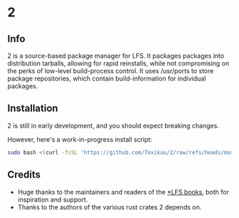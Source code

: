 # 2

## Info
2 is a source-based package manager for LFS. It packages packages into
distribution tarballs, allowing for rapid reinstalls, while not compromising on
the perks of low-level build-process control. It uses /usr/ports to store
package repositories, which contain build-information for individual packages.

## Installation
2 is still in early development, and you should expect breaking changes.

However, here's a work-in-progress install script:
```bash
sudo bash <(curl -fsSL 'https://github.com/Toxikuu/2/raw/refs/heads/master/install.sh')
```

## Credits
- Huge thanks to the maintainers and readers of the [*LFS
books](https://www.linuxfromscratch.org/), both for inspiration and support.
- Thanks to the authors of the various rust crates 2 depends on.
